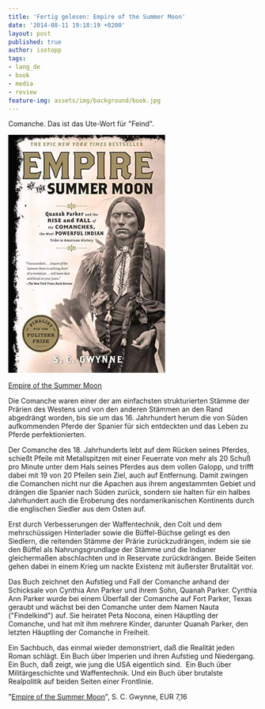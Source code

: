 ```yaml
---
title: 'Fertig gelesen: Empire of the Summer Moon'
date: '2014-08-11 19:18:19 +0200'
layout: post
published: true
author: isotopp
tags:
- lang_de
- book
- media
- review
feature-img: assets/img/background/book.jpg
---
```

Comanche. Das ist das Ute-Wort für "Feind".

[![](/uploads/2014/08/empire-summer-moon.jpg)](https://www.amazon.de/Empire-Summer-Moon-Comanches-Powerful-ebook/dp/B003KN3MDG)

[Empire of the Summer Moon](https://www.amazon.de/Empire-Summer-Moon-Comanches-Powerful-ebook/dp/B003KN3MDG)

Die Comanche waren einer der am einfachsten strukturierten Stämme der Prärien des Westens und von den anderen Stämmen an den Rand abgedrängt worden, bis sie um das 16. Jahrhundert herum die von Süden aufkommenden Pferde der Spanier für sich entdeckten und das Leben zu Pferde perfektionierten.

Der Comanche des 18. Jahrhunderts lebt auf dem Rücken seines Pferdes, schießt Pfeile mit Metallspitzen mit einer Feuerrate von mehr als 20 Schuß pro Minute unter dem Hals seines Pferdes aus dem vollen Galopp, und trifft dabei mit 19 von 20 Pfeilen sein Ziel, auch auf Entfernung. Damit zwingen die Comanchen nicht nur die Apachen aus ihrem angestammten Gebiet und drängen die Spanier nach Süden zurück, sondern sie halten für ein halbes Jahrhundert auch die Eroberung des nordamerikanischen Kontinents durch die englischen Siedler aus dem Osten auf.

Erst durch Verbesserungen der Waffentechnik, den Colt und dem mehrschüssigen Hinterlader sowie die Büffel-Büchse gelingt es den Siedlern, die reitenden Stämme der Prärie zurückzudrängen, indem sie sie den Büffel als Nahrungsgrundlage der Stämme und die Indianer gleichermaßen abschlachten und in Reservate zurückdrängen. Beide Seiten gehen dabei in einem Krieg um nackte Existenz mit äußerster Brutalität vor.

Das Buch zeichnet den Aufstieg und Fall der Comanche anhand der Schicksale von Cynthia Ann Parker und ihrem Sohn, Quanah Parker. Cynthia Ann Parker wurde bei einem Überfall der Comanche auf Fort Parker, Texas geraubt und wächst bei den Comanche unter dem Namen Nauta ("Findelkind") auf. Sie heiratet Peta Nocona, einen Häuptling der Comanche, und hat mit ihm mehrere Kinder, darunter Quanah Parker, den letzten Häuptling der Comanche in Freiheit.

Ein Sachbuch, das einmal wieder demonstriert, daß die Realität jeden Roman schlägt. Ein Buch über Imperien und ihren Aufstieg und Niedergang. Ein Buch, daß zeigt, wie jung die USA eigentlich sind.  Ein Buch über Militärgeschichte und Waffentechnik. Und ein Buch über brutalste Realpolitik auf beiden Seiten einer Frontlinie.

"[Empire of the Summer Moon](https://www.amazon.de/Empire-Summer-Moon-Comanches-Powerful-ebook/dp/B003KN3MDG)", S. C. Gwynne, EUR 7,16



